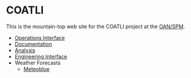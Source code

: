 <!----------------------------------------------------------------------

This file is part of the UNAM telescope control system.

------------------------------------------------------------------------

Copyright © 2018, 2019 Alan M. Watson <alan@astro.unam.mx>

Permission to use, copy, modify, and distribute this software for any
purpose with or without fee is hereby granted, provided that the above
copyright notice and this permission notice appear in all copies.

THE SOFTWARE IS PROVIDED "AS IS" AND THE AUTHOR DISCLAIMS ALL
WARRANTIES WITH REGARD TO THIS SOFTWARE INCLUDING ALL IMPLIED
WARRANTIES OF MERCHANTABILITY AND FITNESS. IN NO EVENT SHALL THE
AUTHOR BE LIABLE FOR ANY SPECIAL, DIRECT, INDIRECT, OR CONSEQUENTIAL
DAMAGES OR ANY DAMAGES WHATSOEVER RESULTING FROM LOSS OF USE, DATA OR
PROFITS, WHETHER IN AN ACTION OF CONTRACT, NEGLIGENCE OR OTHER
TORTIOUS ACTION, ARISING OUT OF OR IN CONNECTION WITH THE USE OR
PERFORMANCE OF THIS SOFTWARE.

----------------------------------------------------------------------->

# COATLI

This is the mountain-top web site for the COATLI project at the
[OAN/SPM](http://www.astrossp.unam.mx).

* [Operations Interface](/tcs/operations.html)
* [Documentation](documentation.html)
* [Analysis](http://transients.astrossp.unam.mx/coatli/)
* [Engineering Interface](/tcs/engineering.html)
* Weather Forecasts
  * [Meteoblue](https://www.meteoblue.com/en/weather/week/parque-nacional-san-pedro-mártir_mexico_3983083)
